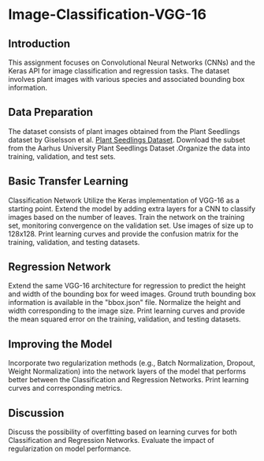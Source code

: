 # Image-Classification-VGG-16

## Introduction
This assignment focuses on Convolutional Neural Networks (CNNs) and the Keras API for image classification and regression tasks. The dataset involves plant images with various species and associated bounding box information.

## Data Preparation
The dataset consists of plant images obtained from the Plant Seedlings dataset by Giselsson et al. [Plant Seedlings Dataset](https://vision.eng.au.dk/plant-seedlings-dataset/). Download the subset from the Aarhus University Plant Seedlings Dataset .Organize the data into training, validation, and test sets.

## Basic Transfer Learning
Classification Network
Utilize the Keras implementation of VGG-16 as a starting point. Extend the model by adding extra layers for a CNN to classify images based on the number of leaves. Train the network on the training set, monitoring convergence on the validation set. Use images of size up to 128x128. Print learning curves and provide the confusion matrix for the training, validation, and testing datasets.

## Regression Network
Extend the same VGG-16 architecture for regression to predict the height and width of the bounding box for weed images. Ground truth bounding box information is available in the "bbox.json" file. Normalize the height and width corresponding to the image size. Print learning curves and provide the mean squared error on the training, validation, and testing datasets.

## Improving the Model
Incorporate two regularization methods (e.g., Batch Normalization, Dropout, Weight Normalization) into the network layers of the model that performs better between the Classification and Regression Networks. Print learning curves and corresponding metrics.

## Discussion
Discuss the possibility of overfitting based on learning curves for both Classification and Regression Networks. Evaluate the impact of regularization on model performance.



